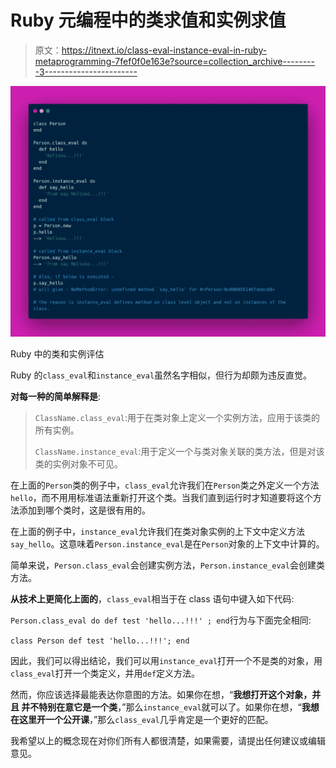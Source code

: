 # Ruby 元编程中的类求值和实例求值

> 原文：<https://itnext.io/class-eval-instance-eval-in-ruby-metaprogramming-7fef0f0e163e?source=collection_archive---------3----------------------->

![](img/3c914ad50b9f9bdc1521c3d341cb0185.png)

Ruby 中的类和实例评估

Ruby 的`class_eval`和`instance_eval`虽然名字相似，但行为却颇为违反直觉。

**对每一种的简单解释是**:

> `ClassName.class_eval`:用于在类对象上定义一个实例方法，应用于该类的所有实例。
> 
> `ClassName.instance_eval`:用于定义一个与类对象关联的类方法，但是对该类的实例对象不可见。

在上面的`Person`类的例子中，`class_eval`允许我们在`Person`类之外定义一个方法`hello`，而不用用标准语法重新打开这个类。当我们直到运行时才知道要将这个方法添加到哪个类时，这是很有用的。

在上面的例子中，`instance_eval`允许我们在类对象实例的上下文中定义方法`say_hello`。这意味着`Person.instance_eval`是在`Person`对象的上下文中计算的。

简单来说，`Person.class_eval`会创建实例方法，`Person.instance_eval`会创建类方法。

**从技术上更简化上面的**，`class_eval`相当于在 class 语句中键入如下代码:

`Person.class_eval do def test 'hello...!!!' ; end`行为与下面完全相同:

`class Person def test 'hello...!!!'; end`

因此，我们可以得出结论，我们可以用`instance_eval`打开一个不是类的对象，用`class_eval`打开一个类定义，并用`def`定义方法。

然而，你应该选择最能表达你意图的方法。如果你在想，“**我想打开这个对象，并且
并不特别在意它是一个类**，”那么`instance_eval`就可以了。如果你在想，“**我想在这里开一个公开课**，”那么`class_eval`几乎肯定是一个更好的匹配。

我希望以上的概念现在对你们所有人都很清楚，如果需要，请提出任何建议或编辑意见。